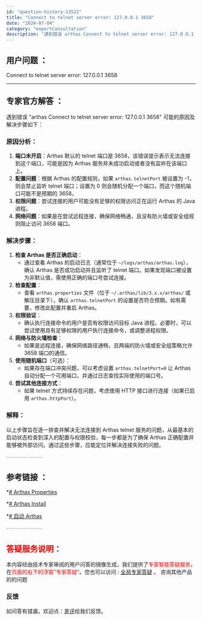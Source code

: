 ```yaml
---
id: "question-history-13522"
title: "Connect to telnet server error: 127.0.0.1 3658"
date: "2024-07-04"
category: "expertConsultation"
description: "遇到错误 arthas Connect to telnet server error: 127.0.0.1 3658 可能的原因及解决步骤如下：### 原因分析：1. **端口未开启**：Arthas 默认的 telnet 端口是 3658，该错误提示表示无法连接到这个端口，可能是因为 Arthas"
---
```


## 用户问题 ：

Connect to telnet server error: 127.0.0.1 3658

---

## 专家官方解答 ：

遇到错误 "arthas Connect to telnet server error: 127.0.0.1 3658" 可能的原因及解决步骤如下：

### 原因分析：

1. **端口未开启**：Arthas 默认的 telnet 端口是 3658，该错误提示表示无法连接到这个端口，可能是因为 Arthas 服务并未成功启动或者没有监听在该端口上。
2. **配置问题**：根据 Arthas 的配置规则，如果 `arthas.telnetPort` 被设置为 -1，则会禁止监听 telnet 端口；设置为 0 则会随机分配一个端口，而这个随机端口可能不是预期的 3658。
3. **权限问题**：尝试连接的用户可能没有足够的权限访问正在运行 Arthas 的 Java 进程。
4. **网络问题**：如果是在尝试远程连接，确保网络畅通，且没有防火墙或安全组规则阻止访问 3658 端口。

### 解决步骤：

1. **检查 Arthas 是否正确启动**：
   - 通过查看 Arthas 的启动日志（通常位于 `~/logs/arthas/arthas.log`），确认 Arthas 是否成功启动并且监听了 telnet 端口。如果发现端口被设置为非默认值，需使用正确的端口号尝试连接。
2. **检查配置**：
   - 查看 `arthas.properties` 文件（位于 `~/.arthas/lib/3.x.x/arthas/` 或解压目录下），确认 `arthas.telnetPort` 的设置是否符合预期。如有需要，修改此配置并重启 Arthas。
3. **权限验证**：
   - 确认执行连接命令的用户是否有权限访问目标 Java 进程。必要时，可以尝试使用具有足够权限的用户执行连接命令，或调整进程权限。
4. **网络与防火墙检查**：
   - 如果是远程连接，确保网络路径通畅，且两端的防火墙或安全组策略允许 3658 端口的通信。
5. **使用随机端口**（可选）：
   - 如果存在端口冲突问题，可以考虑设置 `arthas.telnetPort=0` 让 Arthas 自动分配一个可用端口，并通过日志查找实际使用的端口号。
6. **尝试其他连接方式**：
   - 如果 telnet 方式持续存在问题，考虑使用 HTTP 接口进行连接（如果已启用 `arthas.httpPort`）。

### 解释：

以上步骤旨在逐一排查并解决无法连接到 Arthas telnet 服务的问题，从最基本的启动状态检查到深入的配置与权限校验，每一步都是为了确保 Arthas 正确配置并能够被外部访问。通过这些步骤，应能定位并解决连接失败的问题。

<font color="#949494">---------------</font>

## 参考链接 ：

\*[# Arthas Properties](https://github.com/alibaba/arthas/tree/master/site/docs/doc/arthas-properties.md)

\*[# Arthas Install](https://github.com/alibaba/arthas/tree/master/site/docs/doc/install-detail.md)

\*[# 启动 Arthas](https://github.com/alibaba/arthas/tree/master/site/docs/doc/start-arthas.md)

<font color="#949494">---------------</font>

## <font color="#FF0000">答疑服务说明：</font>

本内容经由技术专家审阅的用户问答的镜像生成，我们提供了<font color="#FF0000">专家智能答疑服务</font>，在<font color="#FF0000">页面的右下的浮窗”专家答疑“</font>。您也可以访问 : [全局专家答疑](https://answer.opensource.alibaba.com/docs/intro) 。 咨询其他产品的的问题

### 反馈

如问答有错漏，欢迎点：[差评](https://ai.nacos.io/user/feedbackByEnhancerGradePOJOID?enhancerGradePOJOId=16077)给我们反馈。
